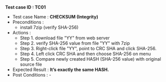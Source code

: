 **Test case ID : TC01**
* Test case Name : **CHECKSUM (Integrity)**
* Preconditions : 
  * install 7zip (verify SHA-256)
* Actions : 
  * Step 1. download file "YY" from web server
  * Step 2. verify SHA-256 value from file "YY" with 7zip
  * Step 3. Right-click file "YY", point to CRC SHA and click SHA-256.
  * Step 4. Left click CRC SHA and then choose SHA-256 on menu
  * Step 5. Compare newly created HASH (SHA-256 value) with original source file 
* Expected Result : **It’s exactly the same HASH.** 
* Post Conditions : -
  
